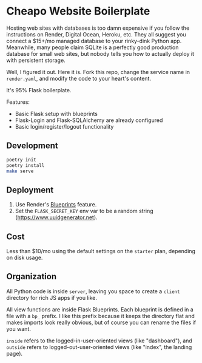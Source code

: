 # Cheapo Website Boilerplate

Hosting web sites with databases is too damn expensive if you follow the instructions on Render, Digital Ocean, Heroku, etc. They all suggest you connect a $15+/mo managed database to your rinky-dink Python app. Meanwhile, many people claim SQLite is a perfectly good production database for small web sites, but nobody tells you how to actually deploy it with persistent storage.

Well, I figured it out. Here it is. Fork this repo, change the service name in `render.yaml`, and modify the code to your heart's content.

It's 95% Flask boilerplate.

Features:

- Basic Flask setup with blueprints
- Flask-Login and Flask-SQLAlchemy are already configured
- Basic login/register/logout functionality

## Development

```sh
poetry init
poetry install
make serve
```

## Deployment

1. Use Render's [Blueprints](https://dashboard.render.com/blueprints) feature.
2. Set the `FLASK_SECRET_KEY` env var to be a random string (https://www.uuidgenerator.net).

## Cost

Less than $10/mo using the default settings on the `starter` plan, depending on disk usage.

## Organization

All Python code is inside `server`, leaving you space to create a `client` directory for rich JS apps if you like.

All view functions are inside Flask Blueprints. Each blueprint is defined in a file with a `bp_` prefix. I like this prefix because it keeps the directory flat and makes imports look really obvious, but of course you can rename the files if you want.

`inside` refers to the logged-in-user-oriented views (like "dashboard"), and `outside` refers to logged-out-user-oriented views (like "index", the landing page).
